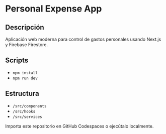 # Personal Expense App

## Descripción
Aplicación web moderna para control de gastos personales usando Next.js y Firebase Firestore.

## Scripts
- `npm install`
- `npm run dev`

## Estructura
- `/src/components`
- `/src/hooks`
- `/src/services`

Importa este repositorio en GitHub Codespaces o ejecútalo localmente.
